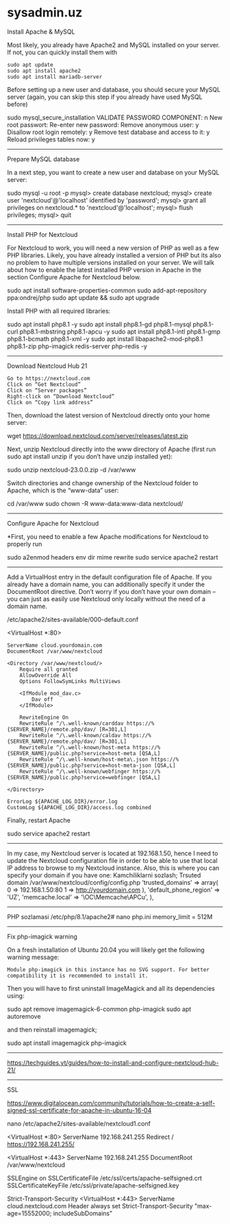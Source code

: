 # sysadmin.uz
Install Apache & MySQL

Most likely, you already have Apache2 and MySQL installed on your server. If not, you can quickly install them with
```
sudo apt update
sudo apt install apache2
sudo apt install mariadb-server
```
Before setting up a new user and database, you should secure your MySQL server (again, you can skip this step if you already have used MySQL before)

sudo mysql_secure_installation
VALIDATE PASSWORD COMPONENT: n
New root passwort: <YOUR MYSQL PASSWORD>
Re-enter new password: <YOUR MYSQL PASSWORD>
Remove anonymous user: y
Disallow root login remotely: y
Remove test database and access to it: y
Reload privileges tables now: y

------------------------------------------------

Prepare MySQL database

In a next step, you want to create a new user and database on your MySQL server:

sudo mysql -u root -p
<ENTER YOUR MYSQL PASSWORD>
mysql> create database nextcloud;
mysql> create user 'nextcloud'@'localhost' identified by 'password';
mysql> grant all privileges on nextcloud.* to 'nextcloud'@'localhost';
mysql> flush privileges;
mysql> quit


-----------------------------------------------


Install PHP for Nextcloud

For Nextcloud to work, you will need a new version of PHP as well as a few PHP libraries. Likely, you have already installed a version of PHP but its also no problem to have multiple versions installed on your server. We will talk about how to enable the latest installed PHP version in Apache in the section Configure Apache for Nextcloud below.

sudo apt install software-properties-common
sudo add-apt-repository ppa:ondrej/php
sudo apt update && sudo apt upgrade

Install PHP with all required libraries:

sudo apt install php8.1 -y
sudo apt install php8.1-gd php8.1-mysql php8.1-curl php8.1-mbstring php8.1-apcu -y
sudo apt install php8.1-intl php8.1-gmp php8.1-bcmath php8.1-xml -y
sudo apt install libapache2-mod-php8.1 php8.1-zip php-imagick redis-server php-redis -y

------------------------------------------------

Download Nextcloud Hub 21

    Go to https://nextcloud.com
    Click on “Get Nextcloud”
    Click on “Server packages”
    Right-click on “Download Nextcloud”
    Click on “Copy link address”

Then, download the latest version of Nextcloud directly onto your home server:

wget https://download.nextcloud.com/server/releases/latest.zip

Next, unzip Nextcloud directly into the www directory of Apache (first run sudo apt install unzip if you don’t have unzip installed yet):

sudo unzip nextcloud-23.0.0.zip -d /var/www

Switch directories and change ownership of the Nextcloud folder to Apache, which is the “www-data” user:

cd /var/www
sudo chown -R www-data:www-data nextcloud/

-------------------------------------------------


Configure Apache for Nextcloud

*First, you need to enable a few Apache modifications for Nextcloud to properly run

sudo a2enmod headers env dir mime rewrite
sudo service apache2 restart

-----------------------------------------------


Add a VirtualHost entry in the default configuration file of Apache. If you already have a domain name, you can additionally specify it under the DocumentRoot directive. Don’t worry if you don’t have your own domain – you can just as easily use Nextcloud only locally without the need of a domain name.

/etc/apache2/sites-available/000-default.conf

<VirtualHost *:80>

    ServerName cloud.yourdomain.com
    DocumentRoot /var/www/nextcloud

    <Directory /var/www/nextcloud/>
        Require all granted
        AllowOverride All
        Options FollowSymLinks MultiViews

        <IfModule mod_dav.c>
            Dav off
        </IfModule>

        RewriteEngine On
        RewriteRule ^/\.well-known/carddav https://%{SERVER_NAME}/remote.php/dav/ [R=301,L]
        RewriteRule ^/\.well-known/caldav https://%{SERVER_NAME}/remote.php/dav/ [R=301,L]
        RewriteRule ^/\.well-known/host-meta https://%{SERVER_NAME}/public.php?service=host-meta [QSA,L]
        RewriteRule ^/\.well-known/host-meta\.json https://%{SERVER_NAME}/public.php?service=host-meta-json [QSA,L]
        RewriteRule ^/\.well-known/webfinger https://%{SERVER_NAME}/public.php?service=webfinger [QSA,L]

    </Directory>

    ErrorLog ${APACHE_LOG_DIR}/error.log
    CustomLog ${APACHE_LOG_DIR}/access.log combined

</VirtualHost>

Finally, restart Apache

sudo service apache2 restart

------------------------------------------------


In my case, my Nextcloud server is located at 192.168.1.50, hence I need to update the Nextcloud configuration file in order to be able to use that local IP address to browse to my Nextcloud instance. Also, this is where you can specify your domain if you have one:
Kamchiliklarni sozlash; Trsuted domain
/var/www/nextcloud/config/config.php
'trusted_domains' => 
array(
  0 => 192.168.1.50:80
  1 => http://yourdomain.com
),
'default_phone_region' => 'UZ',
'memcache.local' => '\\OC\\Memcache\\APCu',
),


--------------------------------------------------



PHP sozlamasi
/etc/php/8.1/apache2# nano php.ini
memory_limit = 512M
 
-------------------------------------------------

Fix php-imagick warning

On a fresh installation of Ubuntu 20.04 you will likely get the following warning message:

    Module php-imagick in this instance has no SVG support. For better compatibility it is recommended to install it.

Then you will have to first uninstall ImageMagick and all its dependencies using:

sudo apt remove imagemagick-6-common php-imagick
sudo apt autoremove

and then reinstall imagemagick;

sudo apt install imagemagick php-imagick

----------------------------------------------------

https://techguides.yt/guides/how-to-install-and-configure-nextcloud-hub-21/

-----------------------------------------------------

SSL

https://www.digitalocean.com/community/tutorials/how-to-create-a-self-signed-ssl-certificate-for-apache-in-ubuntu-16-04

nano /etc/apache2/sites-available/nextcloud1.conf

<VirtualHost *:80>
   ServerName 192.168.241.255
   Redirect / https://192.168.241.255/
</VirtualHost>

<VirtualHost *:443>
   ServerName 192.168.241.255
   DocumentRoot /var/www/nextcloud

   SSLEngine on
   SSLCertificateFile /etc/ssl/certs/apache-selfsigned.crt
   SSLCertificateKeyFile /etc/ssl/private/apache-selfsigned.key
</VirtualHost>

Strict-Transport-Security
<VirtualHost *:443>
  ServerName cloud.nextcloud.com
    <IfModule mod_headers.c>
      Header always set Strict-Transport-Security "max-age=15552000; includeSubDomains"
    </IfModule>
 </VirtualHost>

